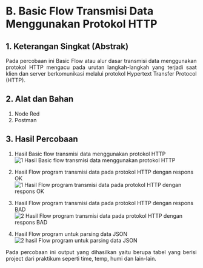 # B. Basic Flow Transmisi Data Menggunakan Protokol HTTP 

## 1. Keterangan Singkat (Abstrak)
<p align="justify">Pada percobaan ini Basic Flow atau alur dasar transmisi data menggunakan protokol HTTP mengacu pada urutan langkah-langkah yang terjadi saat klien dan server berkomunikasi melalui protokol Hypertext Transfer Protocol (HTTP). 

## 2. Alat dan Bahan
1. Node Red
2. Postman
   
## 3. Hasil Percobaan

1. Hasil Basic flow transmisi data menggunakan protokol HTTP
   ![1  Hasil Basic flow transmisi data menggunakan protokol HTTP](https://github.com/Aisyahnurul/AisyahN-system-embedded/assets/147674662/e43c85f5-d490-462b-acff-085e52f4cade)

2. Hasil Flow program transmisi data pada protokol HTTP dengan respons OK
   ![1  Hasil Flow program transmisi data pada protokol HTTP dengan respons OK](https://github.com/Aisyahnurul/AisyahN-system-embedded/assets/147674662/7f986f5f-f850-4ed6-95d8-1a3ca66224a9)

3. Hasil Flow program transmisi data pada protokol HTTP dengan respons BAD
   ![2  Hasil Flow program transmisi data pada protokol HTTP dengan respons BAD](https://github.com/Aisyahnurul/AisyahN-system-embedded/assets/147674662/fc75c973-f5bb-44ba-a5c0-b8017237a648)

4. Hasil Flow program untuk parsing data JSON
   ![2  hasil Flow program untuk parsing data JSON](https://github.com/Aisyahnurul/AisyahN-system-embedded/assets/147674662/dd7c2d39-305a-4685-87b5-b9bb1ec4b694)
 

<p align="justify">Pada percobaan ini output yang dihasilkan yaitu berupa tabel yang berisi project dari praktikum seperti time, temp, humi dan lain-lain.
<br></br>
